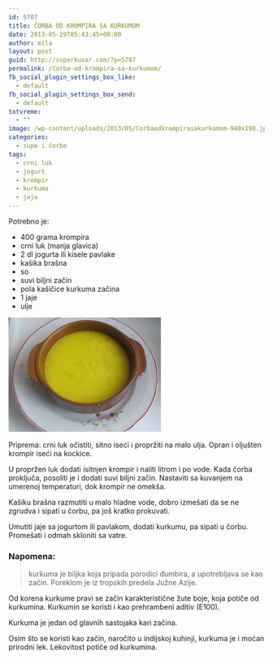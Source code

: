 ```yaml
---
id: 5707
title: ČORBA OD KROMPIRA SA KURKUMOM
date: 2013-05-29T05:43:45+00:00
author: mila
layout: post
guid: http://superkuvar.com/?p=5707
permalink: /čorba-od-krompira-sa-kurkumom/
fb_social_plugin_settings_box_like:
  - default
fb_social_plugin_settings_box_send:
  - default
totvreme:
  - ""
image: /wp-content/uploads/2013/05/Corbaodkrompirasakurkumom-940x198.jpg
categories:
  - supe i čorbe
tags:
  - crni luk
  - jogurt
  - krompir
  - kurkuma
  - jaja
---
```

Potrebno je:

  * 400 grama krompira
  * crni luk (manja glavica)
  * 2 dl jogurta ili kisele pavlake
  * kašika brašna
  * so
  * suvi biljni začin
  * pola kašičice kurkuma začina
  * 1 jaje
  * ulje

<img class="alignnone size-medium wp-image-5708" src="/wp-content/uploads/2013/05/Corbaodkrompirasakurkumom-300x225.jpg" alt="Corbaodkrompirasakurkumom" width="300" height="225" /> 

Priprema: crni luk očistiti, sitno iseći i propržiti na malo ulja. Opran i oljušten krompir iseći na kockice.

U propržen luk dodati isitnjen krompir i naliti litrom i po vode. Kada čorba proključa, posoliti je i dodati suvi biljni začin. Nastaviti sa kuvanjem na umerenoj temperaturi, dok krompir ne omekša.

Kašiku brašna razmutiti u malo hladne vode, dobro izmešati da se ne zgrudva i sipati u čorbu, pa još kratko prokuvati.

Umutiti jaje sa jogurtom ili pavlakom, dodati kurkumu, pa sipati u čorbu. Promešati i odmah skloniti sa vatre.

### Napomena:
> kurkuma je biljka koja pripada porodici đumbira, a upotrebljava se kao začin. Poreklom je iz tropskih predela Južne Azije.

Od korena kurkume pravi se začin karakteristične žute boje, koja potiče od kurkumina. Kurkumin se koristi i kao prehrambeni aditiv (E100).

Kurkuma je jedan od glavnih sastojaka kari začina.

Osim što se koristi kao začin, naročito u indijskoj kuhinji, kurkuma je i moćan prirodni lek. Lekovitost potiče od kurkumina.
